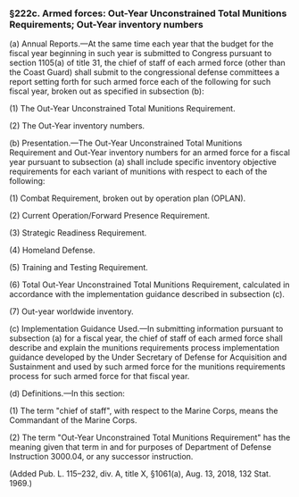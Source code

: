 ### §222c. Armed forces: Out-Year Unconstrained Total Munitions Requirements; Out-Year inventory numbers ###

(a) Annual Reports.—At the same time each year that the budget for the fiscal year beginning in such year is submitted to Congress pursuant to section 1105(a) of title 31, the chief of staff of each armed force (other than the Coast Guard) shall submit to the congressional defense committees a report setting forth for such armed force each of the following for such fiscal year, broken out as specified in subsection (b):

(1) The Out-Year Unconstrained Total Munitions Requirement.

(2) The Out-Year inventory numbers.

(b) Presentation.—The Out-Year Unconstrained Total Munitions Requirement and Out-Year inventory numbers for an armed force for a fiscal year pursuant to subsection (a) shall include specific inventory objective requirements for each variant of munitions with respect to each of the following:

(1) Combat Requirement, broken out by operation plan (OPLAN).

(2) Current Operation/Forward Presence Requirement.

(3) Strategic Readiness Requirement.

(4) Homeland Defense.

(5) Training and Testing Requirement.

(6) Total Out-Year Unconstrained Total Munitions Requirement, calculated in accordance with the implementation guidance described in subsection (c).

(7) Out-year worldwide inventory.

(c) Implementation Guidance Used.—In submitting information pursuant to subsection (a) for a fiscal year, the chief of staff of each armed force shall describe and explain the munitions requirements process implementation guidance developed by the Under Secretary of Defense for Acquisition and Sustainment and used by such armed force for the munitions requirements process for such armed force for that fiscal year.

(d) Definitions.—In this section:

(1) The term "chief of staff", with respect to the Marine Corps, means the Commandant of the Marine Corps.

(2) The term "Out-Year Unconstrained Total Munitions Requirement" has the meaning given that term in and for purposes of Department of Defense Instruction 3000.04, or any successor instruction.

(Added Pub. L. 115–232, div. A, title X, §1061(a), Aug. 13, 2018, 132 Stat. 1969.)
